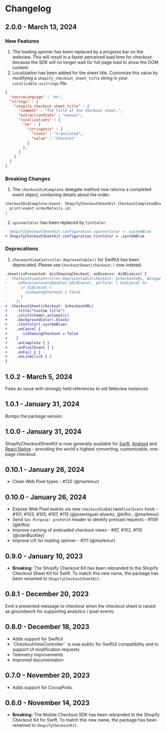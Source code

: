 # Changelog

## 2.0.0 - March 13, 2024

### New Features

1. The loading spinner has been replaced by a progress bar on the webview. This will result in a faster perceived load time for checkout because the SDK will no longer wait for full page load to show the DOM content.
2. Localization has been added for the sheet title. Customize this value by modifying a `shopify_checkout_sheet_title` string in your `Localizable.xcstrings` file.

```json
{
  "sourceLanguage" : "en",
  "strings" : {
    "shopify_checkout_sheet_title" : {
      "comment" : "The title of the checkout sheet.",
      "extractionState" : "manual",
      "localizations" : {
        "en" : {
          "stringUnit" : {
            "state" : "translated",
            "value" : "Checkout"
          }
        },
      }
    }
  }
}

```

### Breaking Changes

1. The `checkoutDidComplete` delegate method now returns a completed event object, containing details about the order:

```swift
checkoutDidComplete(event: ShopifyCheckoutSheetKit.CheckoutCompletedEvent) {
  print(event.orderDetails.id)
}
```

2. `spinnerColor` has been replaced by `tintColor`:

```diff
- ShopifyCheckoutSheetKit.configuration.spinnerColor = .systemBlue
+ ShopifyCheckoutSheetKit.configuration.tintColor = .systemBlue
```

### Deprecations

1. `CheckoutViewController.Representable()` for SwiftUI has been deprecated. Please use `CheckoutSheet(checkout:)` now instead.

```diff
.sheet(isPresented: $isShowingCheckout, onDismiss: didDismiss) {
-  CheckoutViewController.Representable(checkout: $checkoutURL, delegate: eventHandler)
-    .onReceive(eventHandler.$didCancel, perform: { didCancel in
-      if didCancel {
-        isShowingCheckout = false
-      }
-    })
+  CheckoutSheet(checkout: $checkoutURL)
+    .title("Custom title")
+    .colorScheme(.automatic)
+    .backgroundColor(.black)
+    .tintColor(.systemBlue)
+    .onCancel {
+       isShowingCheckout = false
+    }
+    .onComplete { }
+    .onPixelEvent { }
+    .onFail { }
+    .onLinkClick { }
}
```

## 1.0.2 - March 5, 2024

Fixes an issue with strongly held references to old Webview instances.

## 1.0.1 - January 31, 2024

Bumps the package version.

## 1.0.0 - January 31, 2024

ShopifyCheckoutSheetKit is now generally available for
[Swift](https://github.com/Shopify/checkout-sheet-kit-swift),
[Android](https://github.com/Shopify/checkout-sheet-kit-android) and
[React Native](https://github.com/Shopify/checkout-sheet-kit-react-native) -
providing the world's highest converting, customizable, one-page checkout.

## 0.10.1 - January 26, 2024

- Clean Web Pixel types - #120 (@markmur)

## 0.10.0 - January 26, 2024

- Expose Web Pixel events via new `checkoutDidEmitWebPixelEvent` hook - #101, #103, #105, #107, #112 (@josemiguel-alvarez, @kiftio , @markmur)
- Send `Sec-Purpose: prefetch` header to identify preload requests - #109 (@kiftio)
- Improve caching of preloaded checkout views - #97, #102, #110 (@cianBuckley)
- Improve UX for loading spinner - #111 (@markmur)

## 0.9.0 - January 10, 2023

- **Breaking:** The Shopify Checkout Kit has been rebranded to the Shopify Checkout Sheet Kit for Swift. To match this new name, the package has been renamed to `ShopifyCheckoutSheetKit`.

## 0.8.1 - December 20, 2023

Emit a presented message to checkout when the checkout sheet is raised as groundwork for supporting analytics / pixel events.

## 0.8.0 - December 18, 2023

- Adds support for SwiftUI
- `CheckoutViewController`` is now public for SwiftUI compatibility and to support UI modification requests
- Telemetry improvements
- Improved documentation

## 0.7.0 - November 20, 2023

- Adds support for CocoaPods.

## 0.6.0 - November 14, 2023

- **Breaking:** The Mobile Checkout SDK has been rebranded to the Shopify Checkout Kit for Swift. To match this new name, the package has been renamed to `ShopifyCheckoutKit`.
